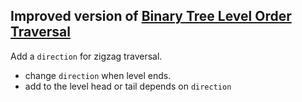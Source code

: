 ## Improved version of [Binary Tree Level Order Traversal](../binary-tree-level-order-traversal)

Add a `direction` for zigzag traversal.

 * change `direction` when level ends.
 * add to the level head or tail depends on `direction`
